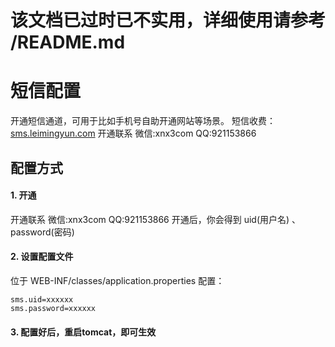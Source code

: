 # 该文档已过时已不实用，详细使用请参考 /README.md

# 短信配置

开通短信通道，可用于比如手机号自助开通网站等场景。
短信收费：  [sms.leimingyun.com](http://sms.leimingyun.com)
开通联系 微信:xnx3com   QQ:921153866

## 配置方式
#### 1. 开通
开通联系 微信:xnx3com   QQ:921153866
开通后，你会得到 uid(用户名) 、 password(密码)

#### 2. 设置配置文件
位于 WEB-INF/classes/application.properties
配置：
````
sms.uid=xxxxxx
sms.password=xxxxxx
````

#### 3. 配置好后，重启tomcat，即可生效